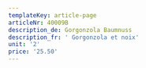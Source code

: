 ```yaml
---
templateKey: article-page
articleNr: 40009B
description_de: Gorgonzola Baumnuss
description_fr: ' Gorgonzola et noix'
unit: '2'
price: '25.50'
---
```



